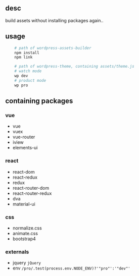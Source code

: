 ## desc 
build assets without installing packages again..


## usage

```bash
    # path of wordpress-assets-builder
    npm install
    npm link

    # path of wordpress-theme, containing assets/theme.js 
    # watch mode
    wp dev
    # product mode
    wp pro
```


## containing packages

### vue
- vue
- vuex
- vue-router
- iview
- elements-ui

### react
- react-dom
- react-redux
- redux
- react-router-dom
- react-router-redux
- dva
- material-ui 

### css
- normalize.css
- animate.css
- bootstrap4

### externals
- jquery ```jQuery```
- env ```/pro/.test(process.env.NODE_ENV)?'"pro"':'"dev"'```
